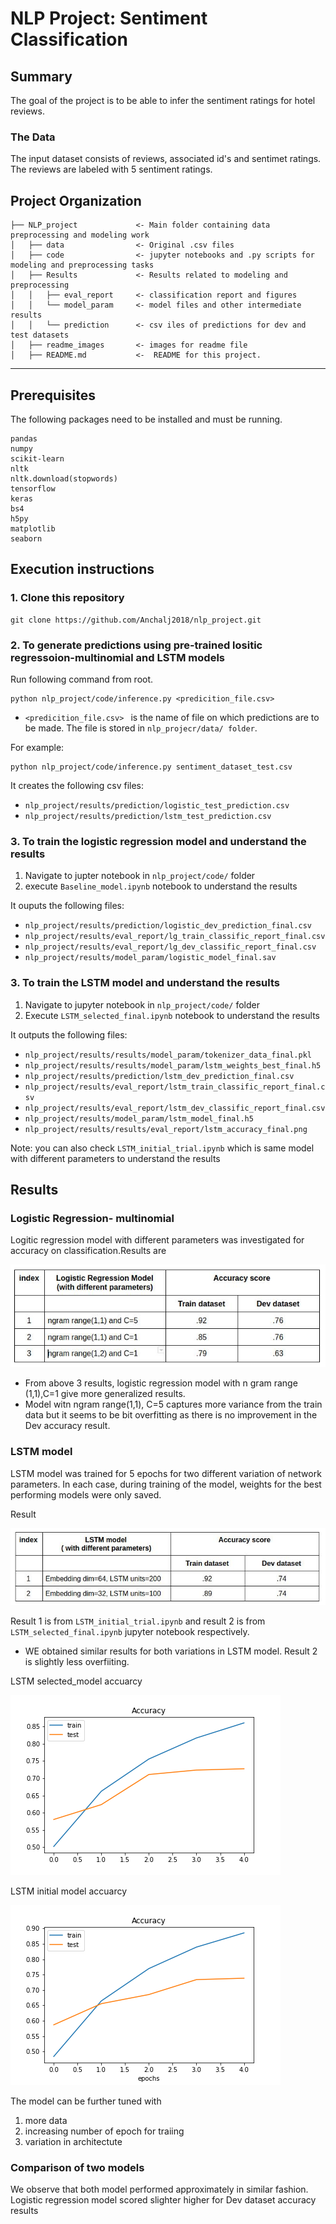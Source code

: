 # NLP Project: Sentiment Classification 

## Summary

The goal of the project is to be able to infer the sentiment ratings for hotel reviews.


### The Data
The input dataset consists of reviews, associated id's and sentimet ratings. The reviews are labeled with 5 sentiment ratings.


Project Organization
------------

    ├── NLP_project             <- Main folder containing data preprocessing and modeling work
    │   ├── data                <- Original .csv files
    │   ├── code                <- jupyter notebooks and .py scripts for modeling and preprocessing tasks
    │   ├── Results             <- Results related to modeling and preprocessing
    │   │   ├── eval_report     <- classification report and figures
    │   │   └── model_param     <- model files and other intermediate results
    │   │   └── prediction      <- csv iles of predictions for dev and test datasets  
    │   ├── readme_images       <- images for readme file
    │   ├── README.md           <-  README for this project.

--------

## Prerequisites
The following packages need to be installed and must be running.
```
pandas
numpy
scikit-learn
nltk
nltk.download(stopwords)
tensorflow
keras
bs4
h5py
matplotlib
seaborn
```

## Execution instructions

### 1. Clone this repository 
```
git clone https://github.com/Anchalj2018/nlp_project.git
```

### 2. To generate predictions using pre-trained  lositic regressoion-multinomial and LSTM models

Run following command from root.

```
python nlp_project/code/inference.py <predicition_file.csv>  
```
- `<predicition_file.csv> ` is the name of file on which predictions are to be made. The file is stored in `nlp_projecr/data/ folder`.

For example:
```
python nlp_project/code/inference.py sentiment_dataset_test.csv
```
It creates the following csv files:
- `nlp_project/results/prediction/logistic_test_prediction.csv`
- `nlp_project/results/prediction/lstm_test_prediction.csv`


### 3.  To train the logistic regression model and understand the results 

1. Navigate to jupter notebook in `nlp_project/code/`  folder
2. execute `Baseline_model.ipynb` notebook to understand the results

It ouputs the following files:
- `nlp_project/results/prediction/logistic_dev_prediction_final.csv`
- `nlp_project/results/eval_report/lg_train_classific_report_final.csv`
- `nlp_project/results/eval_report/lg_dev_classific_report_final.csv`
- `nlp_project/results/model_param/logistic_model_final.sav`


### 3.  To train the LSTM model and understand the results 

1. Navigate to jupyter notebook in `nlp_project/code/`  folder
2. Execute `LSTM_selected_final.ipynb` notebook to understand the results

It outputs the following files:
- `nlp_project/results/results/model_param/tokenizer_data_final.pkl`
- `nlp_project/results/results/model_param/lstm_weights_best_final.h5`
- `nlp_project/results/prediction/lstm_dev_prediction_final.csv`
- `nlp_project/results/eval_report/lstm_train_classific_report_final.csv`
- `nlp_project/results/eval_report/lstm_dev_classific_report_final.csv`
- `nlp_project/results/model_param/lstm_model_final.h5`
- `nlp_project/results/results/eval_report/lstm_accuracy_final.png`

Note: you can also check `LSTM_initial_trial.ipynb`  which is same model with different parameters to understand the results


## Results

### Logistic Regression- multinomial

Logitic regression model with different parameters was investigated for accuracy on classification.Results are

![Alt text](readme_images/logistic_results.png?raw=true )

* From above 3 results, logistic regression model with n gram range  (1,1),C=1  give more generalized results.  
* Model witn ngram range(1,1), C=5 captures more variance from the  train data  but it seems to be bit overfitting as there is no improvement in the Dev accuracy result.



### LSTM model

LSTM model was trained for 5 epochs for two different variation of network parameters. 
In each case, during training of the model, weights for the best performing models were only saved.

Result

![Alt text](readme_images/lstm_results.png?raw=true )

Result 1 is from `LSTM_initial_trial.ipynb` and result 2 is from `LSTM_selected_final.ipynb` jupyter notebook respectively.
* WE obtained similar results for both variations in LSTM model. Result 2 is slightly less overfiiting.

LSTM selected_model accuarcy

![Alt text](results/eval_report/lstm_accuracy_final.png?raw=true )

LSTM  initial model accuarcy

![Alt text](results/eval_report/lstm_accuracy_initial.png?raw=true )



The model can be further tuned with 
1. more data
2. increasing number of epoch for traiing
3. variation in architectute


### Comparison of two models

We observe that both model performed approximately in similar fashion. Logistic regression model scored slighter higher for Dev  dataset accuracy results










